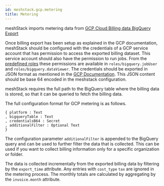 ```yaml
---
id: meshstack.gcp.metering
title: Metering
---
```


meshStack imports metering data from [GCP Cloud Billing data BigQuery Export](https://cloud.google.com/billing/docs/how-to/export-data-bigquery)

Once billing export has been setup as explained in the GCP documentation, meshStack should be configured with the credentials of a GCP service account that has permission to access the exported billing dataset.
This service account should also have the permission to run jobs. From the [predefined roles](https://cloud.google.com/bigquery/docs/access-control) these permissions are available in
`roles/bigquery.jobUser` and `roles/bigquery.dataViewer`. The credentials should be exported in JSON format as mentioned in the [GCP Documentation](https://cloud.google.com/docs/authentication/production).
This JSON content should be base 64 encoded in the meshstack configuration.

meshStack requires the full path to the BigQuery table where the billing data is stored, so that it can be queried to fetch the billing data.

The full configuration format for GCP metering is as follows.

```dhall
{ platform : Text
, bigqueryTable : Text
, credentialsB64 : Secret
, additionalFilter : Optional Text
}
```

The configuration parameter `additionalFilter` is appended to the BigQuery query and can be used to further filter the data that is collected.
This can be used if you want to collect billing information only for a specific organization or folder.

The data is collected incrementally from the exported billing data by filtering by the `export_time` attribute.
Any entries with `cost_type` `tax` are ignored in the metering process.
The monthly totals are calculated by aggregating by the `invoice.month` attribute.
